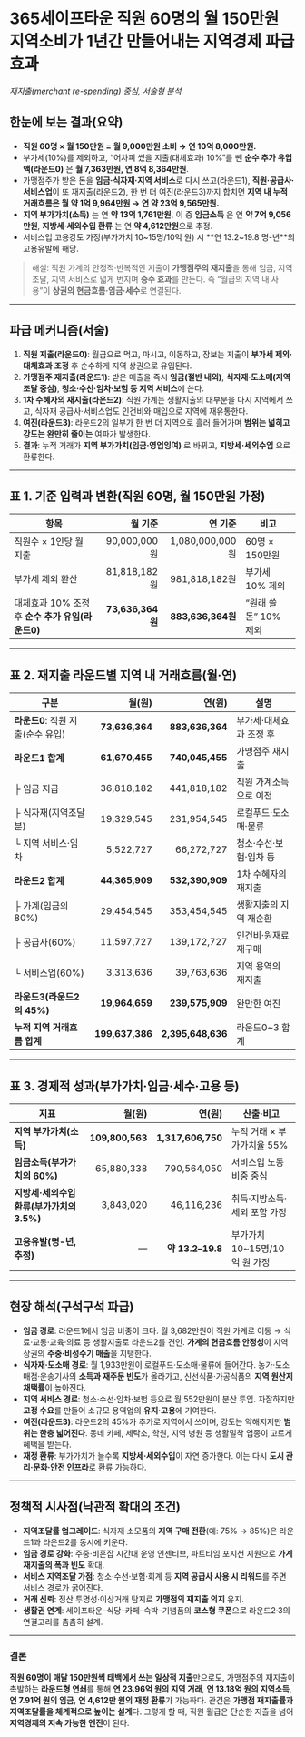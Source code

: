 # 365세이프타운 직원 60명의 월 150만원 지역소비가 1년간 만들어내는 지역경제 파급효과

*재지출(merchant re-spending) 중심, 서술형 분석*

## 한눈에 보는 결과(요약)

* **직원 60명 × 월 150만원 = 월 9,000만원 소비 → 연 10억 8,000만원.**
* 부가세(10%)를 제외하고, “어차피 썼을 지출(대체효과) 10%”를 뺀 **순수 추가 유입액(라운드0)** 은 **월 7,363만원, 연 8억 8,364만원**.
* 가맹점주가 받은 돈을 **임금·식자재·지역 서비스**로 다시 쓰고(라운드1), **직원·공급사·서비스업**이 또 재지출(라운드2), 한 번 더 여진(라운드3)까지 합치면
  **지역 내 누적 거래흐름은 월 약 1억 9,964만원 → 연 약 23억 9,565만원.**
* **지역 부가가치(소득)** 는 연 **약 13억 1,761만원**, 이 중 **임금소득** 은 연 **약 7억 9,056만원**,
  **지방세·세외수입 환류** 는 연 **약 4,612만원**으로 추정.
* 서비스업 고용강도 가정(부가가치 10~15명/10억 원) 시 **연 13.2~19.8 명-년**의 고용유발에 해당.

> 해설: 직원 가계의 안정적·반복적인 지출이 **가맹점주의 재지출**을 통해 임금, 지역 조달, 지역 서비스로 넓게 번지며 **승수 효과**를 만든다. 즉 “월급의 지역 내 사용”이 **상권의 현금흐름·임금·세수**로 연결된다.

---

## 파급 메커니즘(서술)

1. **직원 지출(라운드0)**: 월급으로 먹고, 마시고, 이동하고, 장보는 지출이 **부가세 제외·대체효과 조정** 후 순수하게 지역 상권으로 유입된다.
2. **가맹점주 재지출(라운드1)**: 받은 매출을 즉시 **임금(절반 내외)**, **식자재·도소매(지역조달 중심)**, **청소·수선·임차·보험 등 지역 서비스**에 쓴다.
3. **1차 수혜자의 재지출(라운드2)**: 직원 가계는 생활지출의 대부분을 다시 지역에서 쓰고, 식자재 공급사·서비스업도 인건비와 매입으로 지역에 재유통한다.
4. **여진(라운드3)**: 라운드2의 일부가 한 번 더 지역으로 흘러 들어가며 **범위는 넓히고 강도는 완만히 줄이는** 여파가 발생한다.
5. **결과**: 누적 거래가 **지역 부가가치(임금·영업잉여)** 로 바뀌고, **지방세·세외수입** 으로 환류한다.

---

## 표 1. 기준 입력과 변환(직원 60명, 월 150만원 가정)

| 항목                               |            월 기준 |             연 기준 | 비고              |
| -------------------------------- | --------------: | ---------------: | --------------- |
| 직원수 × 1인당 월 지출                   |     90,000,000원 |   1,080,000,000원 | 60명 × 150만원     |
| 부가세 제외 환산                        |     81,818,182원 |     981,818,182원 | 부가세 10% 제외      |
| 대체효과 10% 조정 후 **순수 추가 유입(라운드0)** | **73,636,364원** | **883,636,364원** | “원래 쓸 돈” 10% 제외 |

---

## 표 2. 재지출 라운드별 지역 내 거래흐름(월·연)

| 구분                     |            월(원) |              연(원) | 설명            |
| ---------------------- | --------------: | ----------------: | ------------- |
| **라운드0**: 직원 지출(순수 유입) |  **73,636,364** |   **883,636,364** | 부가세·대체효과 조정 후 |
| **라운드1 합계**            |  **61,670,455** |   **740,045,455** | 가맹점주 재지출      |
| ├ 임금 지급                |      36,818,182 |       441,818,182 | 직원 가계소득으로 이전  |
| ├ 식자재(지역조달분)           |      19,329,545 |       231,954,545 | 로컬푸드·도소매·물류   |
| └ 지역 서비스·임차            |       5,522,727 |        66,272,727 | 청소·수선·보험·임차 등 |
| **라운드2 합계**            |  **44,365,909** |   **532,390,909** | 1차 수혜자의 재지출   |
| ├ 가계(임금의 80%)          |      29,454,545 |       353,454,545 | 생활지출의 지역 재순환  |
| ├ 공급사(60%)             |      11,597,727 |       139,172,727 | 인건비·원재료 재구매   |
| └ 서비스업(60%)            |       3,313,636 |        39,763,636 | 지역 용역의 재지출    |
| **라운드3(라운드2의 45%)**    |  **19,964,659** |   **239,575,909** | 완만한 여진        |
| **누적 지역 거래흐름 합계**      | **199,637,386** | **2,395,648,636** | 라운드0~3 합계     |

---

## 표 3. 경제적 성과(부가가치·임금·세수·고용 등)

| 지표                          |            월(원) |              연(원) | 산출·비고                |
| --------------------------- | --------------: | ----------------: | -------------------- |
| **지역 부가가치(소득)**             | **109,800,563** | **1,317,606,750** | 누적 거래 × 부가가치율 55%    |
| **임금소득(부가가치의 60%)**         |      65,880,338 |       790,564,050 | 서비스업 노동비중 중심         |
| **지방세·세외수입 환류(부가가치의 3.5%)** |       3,843,020 |        46,116,236 | 취득·지방소득·세외 포함 가정     |
| **고용유발(명-년, 추정)**           |               — |   **약 13.2–19.8** | 부가가치 10~15명/10억 원 가정 |

---

## 현장 해석(구석구석 파급)

* **임금 경로**: 라운드1에서 임금 비중이 크다. 월 3,682만원이 직원 가계로 이동 → 식료·교통·교육·의료 등 생활지출로 라운드2를 견인. **가계의 현금흐름 안정성**이 지역 상권의 **주중·비성수기 매출**을 지탱한다.
* **식자재·도소매 경로**: 월 1,933만원이 로컬푸드·도소매·물류에 들어간다. 농가·도소매점·운송기사의 **소득과 재주문 빈도**가 올라가고, 신선식품·가공식품의 **지역 원산지 채택률**이 높아진다.
* **지역 서비스 경로**: 청소·수선·임차·보험 등으로 월 552만원이 분산 투입. 자잘하지만 **고정 수요**를 만들어 소규모 용역업의 **유지·고용**에 기여한다.
* **여진(라운드3)**: 라운드2의 45%가 추가로 지역에서 쓰이며, 강도는 약해지지만 **범위는 한층 넓어진다**. 동네 카페, 세탁소, 학원, 지역 병원 등 생활밀착 업종이 고르게 혜택을 받는다.
* **재정 환류**: 부가가치가 늘수록 **지방세·세외수입**이 자연 증가한다. 이는 다시 **도시 관리·문화·안전 인프라**로 환류 가능하다.

---

## 정책적 시사점(낙관적 확대의 조건)

* **지역조달률 업그레이드**: 식자재·소모품의 **지역 구매 전환**(예: 75% → 85%)은 라운드1과 라운드2를 동시에 키운다.
* **임금 경로 강화**: 주중·비혼잡 시간대 운영 인센티브, 파트타임 포지션 지원으로 **가계 재지출의 폭과 빈도** 확대.
* **서비스 지역조달 가점**: 청소·수선·보험·회계 등 **지역 공급사 사용 시 리워드**를 주면 서비스 경로가 굵어진다.
* **거래 신뢰**: 정산 투명성·이상거래 탐지로 **가맹점의 재지출 의지** 유지.
* **생활권 연계**: 세이프타운–식당–카페–숙박–기념품의 **코스형 쿠폰**으로 라운드2·3의 연결고리를 촘촘히 설계.

---

### 결론

**직원 60명이 매달 150만원씩 태백에서 쓰는 일상적 지출**만으로도, 가맹점주의 재지출이 촉발하는 **라운드형 연쇄**를 통해 **연 23.96억 원의 지역 거래**, **연 13.18억 원의 지역소득**, **연 7.91억 원의 임금**, **연 4,612만 원의 재정 환류**가 가능하다. 관건은 **가맹점 재지출률과 지역조달률을 체계적으로 높이는 설계**다. 그렇게 할 때, 직원 월급은 단순한 지출을 넘어 **지역경제의 지속 가능한 엔진**이 된다.
